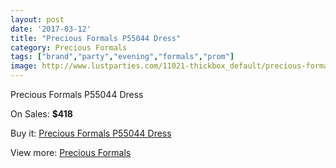 ```yaml
---
layout: post
date: '2017-03-12'
title: "Precious Formals P55044 Dress"
category: Precious Formals
tags: ["brand","party","evening","formals","prom"]
image: http://www.lustparties.com/11021-thickbox_default/precious-formals-p55044-dress.jpg
---
```

Precious Formals P55044 Dress

On Sales: **$418**
<a href="https://www.lustparties.com/en/precious-formals/3895-precious-formals-p55044-dress.html"><amp-img layout="responsive" width="600" height="600" src="//www.lustparties.com/11021-thickbox_default/precious-formals-p55044-dress.jpg" alt="Precious Formals P55044 Dress 0" /></a>

Buy it: [Precious Formals P55044 Dress](https://www.lustparties.com/en/precious-formals/3895-precious-formals-p55044-dress.html "Precious Formals P55044 Dress")

View more: [Precious Formals](https://www.lustparties.com/en/18-precious-formals "Precious Formals")